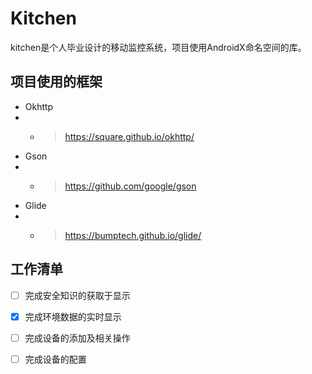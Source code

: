 # Kitchen

kitchen是个人毕业设计的移动监控系统，项目使用AndroidX命名空间的库。

## 项目使用的框架
- Okhttp
- - >https://square.github.io/okhttp/
- Gson
- - >https://github.com/google/gson
- Glide
- - >https://bumptech.github.io/glide/

## 工作清单
- [ ] 完成安全知识的获取于显示
- [x] 完成环境数据的实时显示
- [ ] 完成设备的添加及相关操作
- [ ]  完成设备的配置

